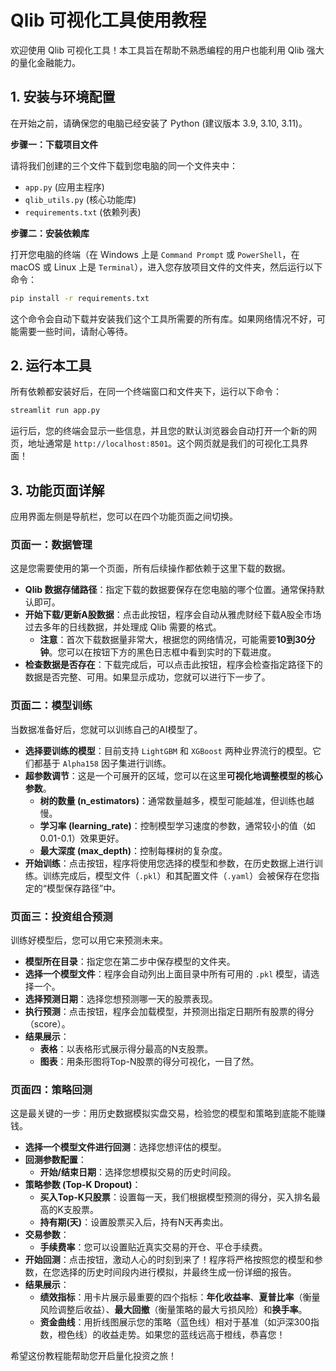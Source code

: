 # Qlib 可视化工具使用教程

欢迎使用 Qlib 可视化工具！本工具旨在帮助不熟悉编程的用户也能利用 Qlib 强大的量化金融能力。

## 1. 安装与环境配置

在开始之前，请确保您的电脑已经安装了 Python (建议版本 3.9, 3.10, 3.11)。

**步骤一：下载项目文件**

请将我们创建的三个文件下载到您电脑的同一个文件夹中：
- `app.py` (应用主程序)
- `qlib_utils.py` (核心功能库)
- `requirements.txt` (依赖列表)

**步骤二：安装依赖库**

打开您电脑的终端（在 Windows 上是 `Command Prompt` 或 `PowerShell`，在 macOS 或 Linux 上是 `Terminal`），进入您存放项目文件的文件夹，然后运行以下命令：

```bash
pip install -r requirements.txt
```

这个命令会自动下载并安装我们这个工具所需要的所有库。如果网络情况不好，可能需要一些时间，请耐心等待。

## 2. 运行本工具

所有依赖都安装好后，在同一个终端窗口和文件夹下，运行以下命令：

```bash
streamlit run app.py
```

运行后，您的终端会显示一些信息，并且您的默认浏览器会自动打开一个新的网页，地址通常是 `http://localhost:8501`。这个网页就是我们的可视化工具界面！

## 3. 功能页面详解

应用界面左侧是导航栏，您可以在四个功能页面之间切换。

### 页面一：数据管理

这是您需要使用的第一个页面，所有后续操作都依赖于这里下载的数据。

- **Qlib 数据存储路径**：指定下载的数据要保存在您电脑的哪个位置。通常保持默认即可。
- **开始下载/更新A股数据**：点击此按钮，程序会自动从雅虎财经下载A股全市场过去多年的日线数据，并处理成 Qlib 需要的格式。
  - **注意**：首次下载数据量非常大，根据您的网络情况，可能需要**10到30分钟**。您可以在按钮下方的黑色日志框中看到实时的下载进度。
- **检查数据是否存在**：下载完成后，可以点击此按钮，程序会检查指定路径下的数据是否完整、可用。如果显示成功，您就可以进行下一步了。

### 页面二：模型训练

当数据准备好后，您就可以训练自己的AI模型了。

- **选择要训练的模型**：目前支持 `LightGBM` 和 `XGBoost` 两种业界流行的模型。它们都基于 `Alpha158` 因子集进行训练。
- **超参数调节**：这是一个可展开的区域，您可以在这里**可视化地调整模型的核心参数**。
  - **树的数量 (n_estimators)**：通常数量越多，模型可能越准，但训练也越慢。
  - **学习率 (learning_rate)**：控制模型学习速度的参数，通常较小的值（如0.01-0.1）效果更好。
  - **最大深度 (max_depth)**：控制每棵树的复杂度。
- **开始训练**：点击按钮，程序将使用您选择的模型和参数，在历史数据上进行训练。训练完成后，模型文件（`.pkl`）和其配置文件（`.yaml`）会被保存在您指定的“模型保存路径”中。

### 页面三：投资组合预测

训练好模型后，您可以用它来预测未来。

- **模型所在目录**：指定您在第二步中保存模型的文件夹。
- **选择一个模型文件**：程序会自动列出上面目录中所有可用的 `.pkl` 模型，请选择一个。
- **选择预测日期**：选择您想预测哪一天的股票表现。
- **执行预测**：点击按钮，程序会加载模型，并预测出指定日期所有股票的得分（score）。
- **结果展示**：
  - **表格**：以表格形式展示得分最高的N支股票。
  - **图表**：用条形图将Top-N股票的得分可视化，一目了然。

### 页面四：策略回测

这是最关键的一步：用历史数据模拟实盘交易，检验您的模型和策略到底能不能赚钱。

- **选择一个模型文件进行回测**：选择您想评估的模型。
- **回测参数配置**：
  - **开始/结束日期**：选择您想模拟交易的历史时间段。
- **策略参数 (Top-K Dropout)**：
  - **买入Top-K只股票**：设置每一天，我们根据模型预测的得分，买入排名最高的K支股票。
  - **持有期(天)**：设置股票买入后，持有N天再卖出。
- **交易参数**：
  - **手续费率**：您可以设置贴近真实交易的开仓、平仓手续费。
- **开始回测**：点击按钮，激动人心的时刻到来了！程序将严格按照您的模型和参数，在您选择的历史时间段内进行模拟，并最终生成一份详细的报告。
- **结果展示**：
  - **绩效指标**：用卡片展示最重要的四个指标：**年化收益率**、**夏普比率**（衡量风险调整后收益）、**最大回撤**（衡量策略的最大亏损风险）和**换手率**。
  - **资金曲线**：用折线图展示您的策略（蓝色线）相对于基准（如沪深300指数，橙色线）的收益走势。如果您的蓝线远高于橙线，恭喜您！

希望这份教程能帮助您开启量化投资之旅！
